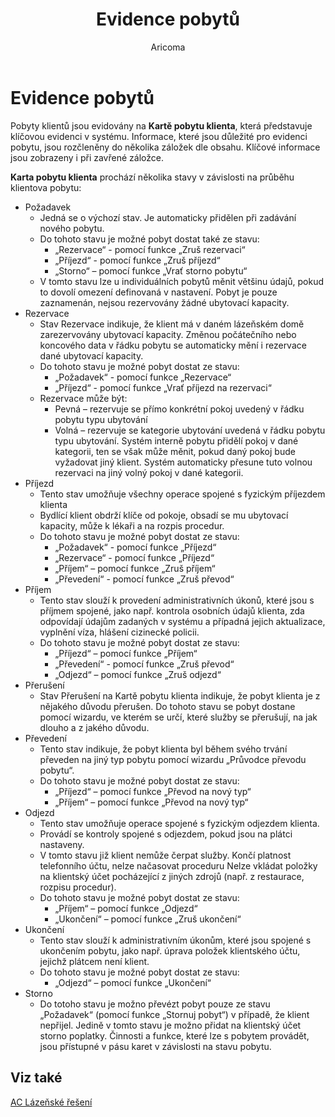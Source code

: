 ﻿---
    title: "Evidence pobytů"
    author: Aricoma
    ms.date: 04/30/2018
    ms.topic: article
    ms.prod: dynamics-nav-2017
    ms.contentlocale: cs-cz
    ms.lasthandoff: 04/30/2018
---

# Evidence pobytů

Pobyty klientů jsou evidovány na **Kartě pobytu klienta**, která představuje klíčovou evidenci v systému. Informace, které jsou důležité pro evidenci pobytu, jsou rozčleněny do několika záložek dle obsahu. Klíčové informace jsou zobrazeny i při zavřené záložce.

**Karta pobytu klienta** prochází několika stavy v závislosti na průběhu klientova pobytu:
-	Požadavek
	- 	Jedná se o výchozí stav. Je automaticky přidělen při zadávání nového pobytu. 
	- Do tohoto stavu je možné pobyt dostat také ze stavu:
		- „Rezervace“ - pomocí funkce „Zruš rezervaci“
		-  „Příjezd“ - pomocí funkce „Zruš příjezd“
		- „Storno“ – pomocí funkce „Vrať storno pobytu“
	- 	 V tomto stavu lze u individuálních pobytů měnit většinu údajů, pokud to dovolí omezení definovaná v nastavení. Pobyt je pouze zaznamenán, nejsou rezervovány žádné ubytovací kapacity.
-	Rezervace
	- 	Stav Rezervace indikuje, že klient má v daném lázeňském domě zarezervovány ubytovací kapacity. Změnou počátečního nebo koncového data v řádku pobytu se automaticky mění i rezervace dané ubytovací kapacity.
	- 	Do tohoto stavu je možné pobyt dostat ze stavu:
		- „Požadavek“ - pomocí funkce „Rezervace“
		- „Příjezd“ - pomocí funkce „Vrať příjezd na rezervaci“
	- 	Rezervace může být:
		- Pevná – rezervuje se přímo konkrétní pokoj uvedený v řádku pobytu typu ubytování
		- Volná – rezervuje se kategorie ubytování uvedená v řádku pobytu typu ubytování. Systém interně pobytu přidělí pokoj v dané kategorii, ten se však může měnit, pokud daný pokoj bude vyžadovat jiný klient. Systém automaticky přesune tuto volnou rezervaci na jiný volný pokoj v dané kategorii.
-	Příjezd
	- 	Tento stav umožňuje všechny operace spojené s fyzickým příjezdem klienta
	- 	Bydlící klient obdrží klíče od pokoje, obsadí se mu ubytovací kapacity, může k lékaři a na rozpis procedur. 
	- 	Do tohoto stavu je možné pobyt dostat ze stavu:
		- „Požadavek“ - pomocí funkce „Příjezd“
		- „Rezervace“ - pomocí funkce „Příjezd“
		- „Příjem“ – pomocí funkce „Zruš příjem“
		- „Převedení“  - pomocí funkce „Zruš převod“
-	Příjem
	- 	Tento stav slouží k provedení administrativních úkonů, které jsou s příjmem spojené, jako např. kontrola osobních údajů klienta, zda odpovídají údajům zadaných v systému a případná jejich aktualizace, vyplnění víza, hlášení cizinecké policii. 
	- 	Do tohoto stavu je možné pobyt dostat ze stavu:
		- „Příjezd“ – pomocí funkce „Příjem“
		- „Převedení“  - pomocí funkce „Zruš převod“
		- „Odjezd“ – pomocí funkce „Zruš odjezd“
-	Přerušení
	- 	Stav Přerušení na Kartě pobytu klienta indikuje, že pobyt klienta je z nějakého důvodu přerušen. Do tohoto stavu se pobyt dostane pomocí wizardu, ve kterém se určí, které služby se přerušují, na jak dlouho a z jakého důvodu.
-	Převedení
	- 	Tento stav indikuje, že pobyt klienta byl během svého trvání převeden na jiný typ pobytu pomocí wizardu „Průvodce převodu pobytu“. 
	- 	Do tohoto stavu je možné pobyt dostat ze stavu:
		- „Příjezd“ – pomocí funkce „Převod na nový typ“
		- „Příjem“ – pomocí funkce „Převod na nový typ“
-	Odjezd
	-	Tento stav umožňuje operace spojené s fyzickým odjezdem klienta. 
	- 	Provádí se kontroly spojené s odjezdem, pokud jsou na plátci nastaveny.
	-	V tomto stavu již klient nemůže čerpat služby. Končí platnost telefonního účtu, nelze načasovat proceduru Nelze vkládat položky na klientský účet pocházející z jiných zdrojů (např. z restaurace, rozpisu procedur).
	-	Do tohoto stavu je možné pobyt dostat ze stavu:
		- „Příjem“ – pomocí funkce „Odjezd“
		- „Ukončení“ – pomocí funkce „Zruš ukončení“
-	Ukončení
	- 	Tento stav slouží k administrativním úkonům, které jsou spojené s ukončením pobytu, jako např. úprava položek klientského účtu, jejichž plátcem není klient.
	- 	Do tohoto stavu je možné pobyt dostat ze stavu:
		- „Odjezd“ – pomocí funkce „Ukončení“
-	Storno
	- 	Do totoho stavu je možno převézt pobyt pouze ze stavu „Požadavek“ (pomocí funkce „Stornuj pobyt“) v případě, že klient nepřijel. Jedině v tomto stavu je možno přidat na klientský účet storno poplatky.
Činnosti a funkce, které lze s pobytem provádět, jsou přístupné v pásu karet v závislosti na stavu pobytu. 



## <a name="see-also"></a>Viz také
[AC Lázeňské řešení](spa-solution.md)